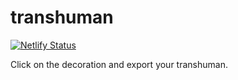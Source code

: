 # transhuman

[![Netlify Status](https://api.netlify.com/api/v1/badges/f5e4bf86-0b28-4e93-b043-b12f637237e6/deploy-status)](https://app.netlify.com/sites/nostalgic-jackson-6b4971/deploys)

Click on the decoration and export your transhuman.
